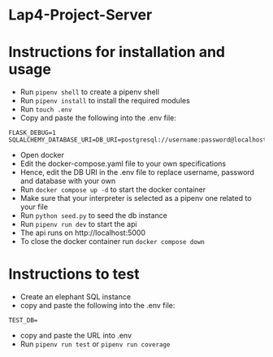 # Lap4-Project-Server

# Instructions for installation and usage
- Run `pipenv shell` to create a pipenv shell
- Run `pipenv install` to install the required modules
- Run `touch .env`
- Copy and paste the following into the .env file:
```
FLASK_DEBUG=1
SQLALCHEMY_DATABASE_URI=DB_URI=postgresql://username:password@localhost:5432/database
```
- Open docker
- Edit the docker-compose.yaml file to your own specifications
- Hence, edit the DB URI in the .env file to replace username, password and database with your own
- Run `docker compose up -d` to start the docker container
- Make sure that your interpreter is selected as a pipenv one related to your file
- Run `python seed.py` to seed the db instance
- Run `pipenv run dev` to start the api
- The api runs on http://localhost:5000
- To close the docker container run `docker compose down`

# Instructions to test
- Create an elephant SQL instance
- copy and paste the following into the .env file:
```
TEST_DB=
```
- copy and paste the URL into .env
- Run `pipenv run test` or `pipenv run coverage`
